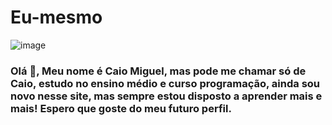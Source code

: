 # Eu-mesmo
![image](https://user-images.githubusercontent.com/84202687/118692004-0470f100-b7e0-11eb-8547-668e954760e0.png)
### Olá 👋, Meu nome é Caio Miguel, mas pode me chamar só de Caio, estudo no ensino médio e curso programação, ainda sou novo nesse site, mas sempre estou disposto a aprender mais e mais! Espero que goste do meu futuro perfil.

